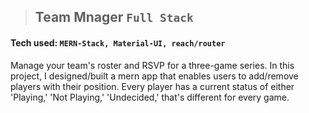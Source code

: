 > ## Team Mnager `Full Stack`
#### Tech used: `MERN-Stack, Material-UI, reach/router`
Manage your team's roster and RSVP for a three-game series. In this project, I designed/built a mern app that enables users to add/remove players with their position. Every player has a current status of either 'Playing,' 'Not Playing,' 'Undecided,' that's different for every game.
